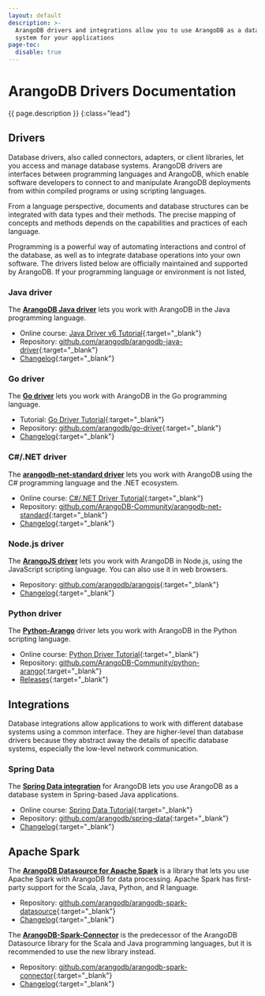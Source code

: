 ```yaml
---
layout: default
description: >-
  ArangoDB drivers and integrations allow you to use ArangoDB as a database
  system for your applications
page-toc:
  disable: true
---
```

# ArangoDB Drivers Documentation

{{ page.description }}
{:class="lead"}

## Drivers

Database drivers, also called connectors, adapters, or client libraries, let you
access and manage database systems. ArangoDB drivers are interfaces between
programming languages and ArangoDB, which enable software developers to connect
to and manipulate ArangoDB deployments from within compiled programs or using
scripting languages.

From a language perspective, documents and database structures can be integrated
with data types and their methods. The precise mapping of concepts and methods
depends on the capabilities and practices of each language.

Programming is a powerful way of automating interactions and control of the
database, as well as to integrate database operations into your own software.
The drivers listed below are officially maintained and supported by ArangoDB.
If your programming language or environment is not listed, 

### Java driver

The [**ArangoDB Java driver**](java.html) lets you work with ArangoDB in the
Java programming language.

- Online course: [Java Driver v6 Tutorial](https://university.arangodb.com/courses/java-driver-tutorial-v6/){:target="_blank"}
- Repository: [github.com/arangodb/arangodb-java-driver](https://github.com/arangodb/arangodb-java-driver){:target="_blank"}
- [Changelog](https://github.com/arangodb/arangodb-java-driver/blob/master/ChangeLog.md#readme){:target="_blank"}

### Go driver

The [**Go driver**](go.html) lets you work with ArangoDB in the Go programming
language.

- Tutorial: [Go Driver Tutorial](https://university.arangodb.com/courses/go-driver-tutorial/){:target="_blank"}
- Repository: [github.com/arangodb/go-driver](https://github.com/arangodb/go-driver){:target="_blank"}
- [Changelog](https://github.com/arangodb/go-driver/blob/master/CHANGELOG.md#readme){:target="_blank"}

### C#/.NET driver

The [**arangodb-net-standard driver**](dotnet.html) lets you work with ArangoDB
using the C# programming language and the .NET ecosystem.

- Online course: [C#/.NET Driver Tutorial](https://university.arangodb.com/courses/csharp-dotnet-driver-tutorial/){:target="_blank"}
- Repository: [github.com/ArangoDB-Community/arangodb-net-standard](https://github.com/ArangoDB-Community/arangodb-net-standard){:target="_blank"}
- [Changelog](https://github.com/ArangoDB-Community/arangodb-net-standard/blob/master/ChangeLog.md){:target="_blank"}

### Node.js driver

The [**ArangoJS driver**](js.html) lets you work with ArangoDB in Node.js, using
the JavaScript scripting language. You can also use it in web browsers.

- Repository: [github.com/arangodb/arangojs](https://github.com/arangodb/arangojs){:target="_blank"}
- [Changelog](https://github.com/arangodb/arangojs/blob/main/CHANGELOG.md#readme){:target="_blank"}

### Python driver

The [**Python-Arango**](python.html) driver lets you work with ArangoDB in the
Python scripting language.

- Online course: [Python Driver Tutorial](https://www.arangodb.com/tutorials/tutorial-python/){:target="_blank"}
- Repository: [github.com/ArangoDB-Community/python-arango](https://github.com/ArangoDB-Community/python-arango){:target="_blank"}
- [Releases](https://github.com/ArangoDB-Community/python-arango/releases){:target="_blank"}

## Integrations

Database integrations allow applications to work with different database systems
using a common interface. They are higher-level than database drivers because
they abstract away the details of specific database systems, especially the
low-level network communication.

### Spring Data

The [**Spring Data integration**](spring-data.html) for ArangoDB lets you use
ArangoDB as a database system in Spring-based Java applications.

- Online course: [Spring Data Tutorial](https://university.arangodb.com/courses/spring-data-tutorial){:target="_blank"}
- Repository: [github.com/arangodb/spring-data](https://github.com/arangodb/spring-data){:target="_blank"}
- [Changelog](https://github.com/arangodb/spring-data/blob/master/ChangeLog.md#readme){:target="_blank"}

## Apache Spark

The [**ArangoDB Datasource for Apache Spark**](spark-connector-new.html) is a
library that lets you use Apache Spark with ArangoDB for data processing.
Apache Spark has first-party support for the Scala, Java, Python, and R language.

- Repository: [github.com/arangodb/arangodb-spark-datasource](https://github.com/arangodb/arangodb-spark-datasource){:target="_blank"}
- [Changelog](https://github.com/arangodb/arangodb-spark-datasource/blob/main/ChangeLog.md){:target="_blank"}

The [**ArangoDB-Spark-Connector**](spark-connector.html) is the predecessor of
the ArangoDB Datasource library for the Scala and Java programming languages,
but it is recommended to use the new library instead.

 - Repository: [github.com/arangodb/arangodb-spark-connector](https://github.com/arangodb/arangodb-spark-connector){:target="_blank"}
 - [Changelog](https://github.com/arangodb/arangodb-spark-connector/blob/master/ChangeLog.md#readme){:target="_blank"}
